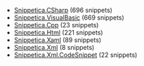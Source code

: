 ﻿
* [Snippetica.CSharp](Snippetica.CSharp/README.md) (696 snippets)
* [Snippetica.VisualBasic](Snippetica.VisualBasic/README.md) (669 snippets)
* [Snippetica.Cpp](Snippetica.Cpp/README.md) (23 snippets)
* [Snippetica.Html](Snippetica.Html/README.md) (221 snippets)
* [Snippetica.Xaml](Snippetica.Xaml/README.md) (89 snippets)
* [Snippetica.Xml](Snippetica.Xml/README.md) (8 snippets)
* [Snippetica.Xml.CodeSnippet](Snippetica.Xml.CodeSnippet/README.md) (22 snippets)
